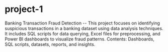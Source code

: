 # project-1
Banking Transaction Fraud Detection -- This project focuses on identifying suspicious transactions in a banking dataset using data analysis techniques. It includes SQL scripts for data querying, Excel files for preprocessing, and Power BI dashboards to visualize fraud patterns. Contents: Dashboards, SQL scripts, datasets, reports, and insights.

